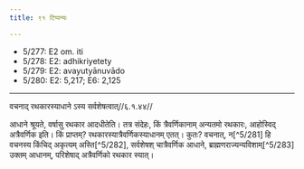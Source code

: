 ```yaml
---
title: ९१ टिप्पन्यः

---
```

- 5/277: E2 om. iti
- 5/278: E2: adhikriyetety
- 5/279: E2: avayutyānuvādo
- 5/280: E2: 5,217; E6: 2,125

____________________________________________


वचनाद् रथकारस्याधाने ऽस्य सर्वशेषत्वात्//६.१.४४//

आधाने श्रूयते, वर्षासु रथकार आदधीतेति। तत्र संदेहः, किं त्रैवर्णिकानाम् अन्यतमो रथकारः, आहोस्विद् अत्रैवर्णिक इति। किं प्राप्तम्? रथकारस्यात्रैवर्णिकस्याधानम् एतत्। कुतः? वचनात्, न[^5/281] हि वचनस्य किंचिद् अकृत्यम् अस्ति[^5/282], सर्वशेषश् चात्रैवर्णिक आधाने, ब्राह्मणराज्यन्यविशाम्[^5/283] उक्तम् आधानम्, परिशेषाद् अत्रैवर्णिको रथकार स्यात्।
